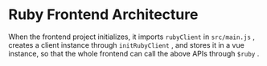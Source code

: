 # Ruby Frontend Architecture

When the frontend project initializes, it imports `rubyClient` in `src/main.js` , creates a client instance through `initRubyClient` , and stores it in a vue instance, so that the whole frontend can call the above APIs through `$ruby` .
